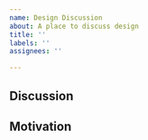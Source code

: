 ```yaml
---
name: Design Discussion
about: A place to discuss design
title: ''
labels: ''
assignees: ''

---
```


## Discussion

<!-- Discussion goes here -->

## Motivation

<!-- Motivation goes here -->
